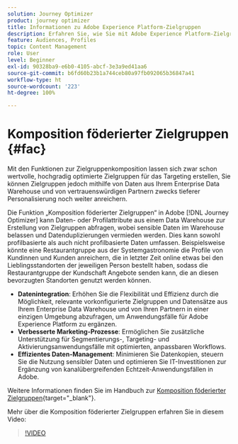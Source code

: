 ```yaml
---
solution: Journey Optimizer
product: journey optimizer
title: Informationen zu Adobe Experience Platform-Zielgruppen
description: Erfahren Sie, wie Sie mit Adobe Experience Platform-Zielgruppen arbeiten.
feature: Audiences, Profiles
topic: Content Management
role: User
level: Beginner
exl-id: 90328ba9-e6b0-4105-abcf-3e3a9ed41aa6
source-git-commit: b6fd60b23b1a744ceb80a97fb092065b36847a41
workflow-type: ht
source-wordcount: '223'
ht-degree: 100%

---
```


# Komposition föderierter Zielgruppen {#fac}

Mit den Funktionen zur Zielgruppenkomposition lassen sich zwar schon wertvolle, hochgradig optimierte Zielgruppen für das Targeting erstellen, Sie können Zielgruppen jedoch mithilfe von Daten aus Ihrem Enterprise Data Warehouse und von vertrauenswürdigen Partnern zwecks tieferer Personalisierung noch weiter anreichern.

Die Funktion „Komposition föderierter Zielgruppen“ in Adobe [!DNL Journey Optimizer] kann Daten- oder Profilattribute aus einem Data Warehouse
zur Erstellung von Zielgruppen abfragen, wobei sensible Daten im Warehouse belassen und Datenduplizierungen vermieden werden. Dies kann sowohl profilbasierte als auch nicht profilbasierte Daten umfassen. Beispielsweise könnte eine Restaurantgruppe aus der Systemgastronomie die Profile von Kundinnen und Kunden anreichern,
die in letzter Zeit online etwas bei den Lieblingsstandorten der jeweiligen Person bestellt haben, sodass die Restaurantgruppe der Kundschaft Angebote senden kann, die an diesen bevorzugten Standorten genutzt werden können.

* **Datenintegration**: Erhöhen Sie die Flexibilität und Effizienz durch die Möglichkeit, relevante vorkonfigurierte Zielgruppen und Datensätze aus Ihrem Enterprise Data Warehouse und von Ihren Partnern in einer einzigen Umgebung abzufragen, um Anwendungsfälle für Adobe Experience Platform zu ergänzen.
* **Verbesserte Marketing-Prozesse**: Ermöglichen Sie zusätzliche Unterstützung für Segmentierungs-, Targeting- und Aktivierungsanwendungsfälle mit optimierten, anpassbaren Workflows.
* **Effizientes Daten-Management**: Minimieren Sie Datenkopien, steuern Sie die Nutzung sensibler Daten
und optimieren Sie IT-Investitionen zur Ergänzung von kanalübergreifenden Echtzeit-Anwendungsfällen in Adobe.

Weitere Informationen finden Sie im Handbuch zur [Komposition föderierter Zielgruppen](https://experienceleague.adobe.com/de/docs/federated-audience-composition/using/home){target="_blank"}.

Mehr über die Komposition föderierter Zielgruppen erfahren Sie in diesem Video:

>[!VIDEO](https://video.tv.adobe.com/v/3432261?quality=12)
